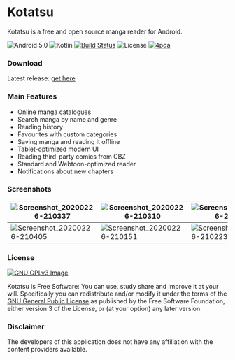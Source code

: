 # Kotatsu 

Kotatsu is a free and open source manga reader for Android.

![Android 5.0](https://img.shields.io/badge/android-5.0+-brightgreen) ![Kotlin](https://img.shields.io/github/languages/top/nv95/Kotatsu) [![Build Status](https://travis-ci.org/nv95/Kotatsu.svg?branch=master)](https://travis-ci.org/nv95/Kotatsu) ![License](https://img.shields.io/github/license/nv95/Kotatsu) [![4pda](https://img.shields.io/badge/discuss-4pda-2982CC)](http://4pda.ru/forum/index.php?showtopic=697669)

### Download

Latest release: [get here](https://github.com/nv95/Kotatsu/releases/latest)

### Main Features

* Online manga catalogues
* Search manga by name and genre
* Reading history
* Favourites with custom categories
* Saving manga and reading it offline
* Tablet-optimized modern UI
* Reading third-party comics from CBZ
* Standard and Webtoon-optimized reader
* Notifications about new chapters

### Screenshots

| ![Screenshot_20200226-210337](https://user-images.githubusercontent.com/8948226/75573590-d467f180-5a65-11ea-8338-a34af4679ed6.png) | ![Screenshot_20200226-210310](https://user-images.githubusercontent.com/8948226/75573612-dcc02c80-5a65-11ea-9afb-293dadfb3cfd.png) | ![Screenshot_20200226-210232](https://user-images.githubusercontent.com/8948226/75573621-e0ec4a00-5a65-11ea-92b9-72ab90281a2b.png) |
|---|---|---|
| ![Screenshot_20200226-210405](https://user-images.githubusercontent.com/8948226/75573629-e34ea400-5a65-11ea-86a1-4496032ac0f0.png)  | ![Screenshot_20200226-210151](https://user-images.githubusercontent.com/8948226/75573632-e5186780-5a65-11ea-81b0-7c296157709c.png) | ![Screenshot_20200226-210223](https://user-images.githubusercontent.com/8948226/75573639-e6e22b00-5a65-11ea-84a6-6257f532fd2c.png) |

### License
[![GNU GPLv3 Image](https://www.gnu.org/graphics/gplv3-127x51.png)](http://www.gnu.org/licenses/gpl-3.0.en.html)  

Kotatsu is Free Software: You can use, study share and improve it at your
will. Specifically you can redistribute and/or modify it under the terms of the
[GNU General Public License](https://www.gnu.org/licenses/gpl.html) as
published by the Free Software Foundation, either version 3 of the License, or
(at your option) any later version.  

### Disclaimer

The developers of this application does not have any affiliation with the content providers available.